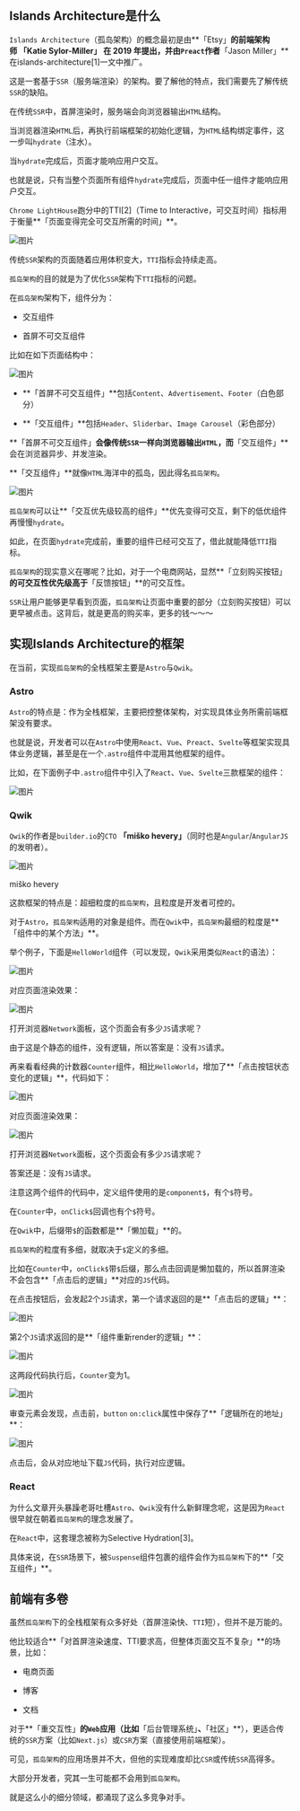 ## Islands Architecture是什么

`Islands Architecture`（孤岛架构）的概念最初是由**「Etsy」**的前端架构师 **「Katie Sylor-Miller」** 在 2019 年提出，并由`Preact`作者**「Jason Miller」**在islands-architecture[1]一文中推广。

这是一套基于`SSR`（服务端渲染）的架构。要了解他的特点，我们需要先了解传统`SSR`的缺陷。

在传统`SSR`中，首屏渲染时，服务端会向浏览器输出`HTML`结构。

当浏览器渲染`HTML`后，再执行前端框架的初始化逻辑，为`HTML`结构绑定事件，这一步叫`hydrate`（注水）。

当`hydrate`完成后，页面才能响应用户交互。

也就是说，只有当整个页面所有组件`hydrate`完成后，页面中任一组件才能响应用户交互。

`Chrome LightHouse`跑分中的TTI[2]（Time to Interactive，可交互时间）指标用于衡量**「页面变得完全可交互所需的时间」**。

![图片](https://mmbiz.qpic.cn/mmbiz_png/5Q3ZxrD2qNBC0icLANmIerPekkSiaYIjdicMXXfFQ9IJMzqerolOkZRpFLP4H0n5Xuc8XKoNHYKjO9ssKzpbYbDUQ/640?wx_fmt=png&wxfrom=5&wx_lazy=1&wx_co=1)

传统`SSR`架构的页面随着应用体积变大，`TTI`指标会持续走高。

`孤岛架构`的目的就是为了优化`SSR`架构下`TTI`指标的问题。

在`孤岛架构`架构下，组件分为：

-   交互组件
    
-   首屏不可交互组件
    

比如在如下页面结构中：

![图片](https://mmbiz.qpic.cn/mmbiz_png/5Q3ZxrD2qNBC0icLANmIerPekkSiaYIjdiceq9xqz4ITaOI5icf39PLJfoul57wE5yOPnib4JTGFib0n6cibmCQyWL2CA/640?wx_fmt=png&wxfrom=5&wx_lazy=1&wx_co=1)

-   **「首屏不可交互组件」**包括`Content`、`Advertisement`、`Footer`（白色部分）
    
-   **「交互组件」**包括`Header`、`Sliderbar`、`Image Carousel`（彩色部分）
    

**「首屏不可交互组件」**会像传统`SSR`一样向浏览器输出`HTML`，而**「交互组件」**会在浏览器异步、并发渲染。

**「交互组件」**就像`HTML`海洋中的孤岛，因此得名`孤岛架构`。

![图片](https://mmbiz.qpic.cn/mmbiz_png/5Q3ZxrD2qNBC0icLANmIerPekkSiaYIjdicNhYqaOUTg24KzEicN9MJlhItOXl1DFlia0ytbd68O0wtMIZRN0AwI5Pg/640?wx_fmt=png&wxfrom=5&wx_lazy=1&wx_co=1)

`孤岛架构`可以让**「交互优先级较高的组件」**优先变得可交互，剩下的低优组件再慢慢`hydrate`。

如此，在页面`hydrate`完成前，重要的组件已经可交互了，借此就能降低`TTI`指标。

`孤岛架构`的现实意义在哪呢？比如，对于一个电商网站，显然**「立刻购买按钮」**的可交互性优先级高于**「反馈按钮」**的可交互性。

`SSR`让用户能够更早看到页面，`孤岛架构`让页面中重要的部分（立刻购买按钮）可以更早被点击。这背后，就是更高的购买率，更多的钱～～～

## 实现Islands Architecture的框架

在当前，实现`孤岛架构`的全栈框架主要是`Astro`与`Qwik`。

### Astro

`Astro`的特点是：作为全栈框架，主要把控整体架构，对实现具体业务所需前端框架没有要求。

也就是说，开发者可以在`Astro`中使用`React`、`Vue`、`Preact`、`Svelte`等框架实现具体业务逻辑，甚至是在一个`.astro`组件中混用其他框架的组件。

比如，在下面例子中`.astro`组件中引入了`React`、`Vue`、`Svelte`三款框架的组件：

![图片](https://mmbiz.qpic.cn/mmbiz_png/5Q3ZxrD2qNBC0icLANmIerPekkSiaYIjdicfUdaiajKtth9zEuLkibbibnM1CTOrc52PHAYyuf19A2W83Jibmof2aT7LA/640?wx_fmt=png&wxfrom=5&wx_lazy=1&wx_co=1)

### Qwik

`Qwik`的作者是`builder.io`的`CTO` **「miško hevery」**（同时也是`Angular`/`AngularJS`的发明者）。

![图片](https://mmbiz.qpic.cn/mmbiz_png/5Q3ZxrD2qNBC0icLANmIerPekkSiaYIjdicRiaU5qqGs3BHYJSVn1CicAdiaX4eZrF3bguWTUoEf6M7DPQVibycKQykhg/640?wx_fmt=png&wxfrom=5&wx_lazy=1&wx_co=1)

miško hevery

这款框架的特点是：超细粒度的`孤岛架构`，且粒度是开发者可控的。

对于`Astro`，`孤岛架构`适用的对象是组件。而在`Qwik`中，`孤岛架构`最细的粒度是**「组件中的某个方法」**。

举个例子，下面是`HelloWorld`组件（可以发现，`Qwik`采用类似`React`的语法）：

![图片](https://mmbiz.qpic.cn/mmbiz_png/5Q3ZxrD2qNBC0icLANmIerPekkSiaYIjdicdYAvTibE6B84dYOvAN6FX1VHFUp77vZT0bQgw17PhyOEpcxGuBMTSJg/640?wx_fmt=png&wxfrom=5&wx_lazy=1&wx_co=1)

对应页面渲染效果：

![图片](https://mmbiz.qpic.cn/mmbiz_png/5Q3ZxrD2qNBC0icLANmIerPekkSiaYIjdicbMEJQM63RW9wyCDjW4PVgqbJmCe3Nl2MTCyTglaQUWW8nZboz4Ja2A/640?wx_fmt=png&wxfrom=5&wx_lazy=1&wx_co=1)

打开浏览器`Network`面板，这个页面会有多少`JS`请求呢？

由于这是个静态的组件，没有逻辑，所以答案是：没有`JS`请求。

再来看看经典的计数器`Counter`组件，相比`HelloWorld`，增加了**「点击按钮状态变化的逻辑」**，代码如下：

![图片](https://mmbiz.qpic.cn/mmbiz_png/5Q3ZxrD2qNBC0icLANmIerPekkSiaYIjdicR9Fiapove9yq60uhEAUX1blqAExOKAx0pYB8XT4uk38LicQo3Lawtu3g/640?wx_fmt=png&wxfrom=5&wx_lazy=1&wx_co=1)

对应页面渲染效果：

![图片](https://mmbiz.qpic.cn/mmbiz_png/5Q3ZxrD2qNBC0icLANmIerPekkSiaYIjdiciaGKBMcobcDOv8rauSRqQ3PCrM6Nib4sKkakycRXk4WGS6MhAGOmtIUw/640?wx_fmt=png&wxfrom=5&wx_lazy=1&wx_co=1)

打开浏览器`Network`面板，这个页面会有多少`JS`请求呢？

答案还是：没有`JS`请求。

注意这两个组件的代码中，定义组件使用的是`component$`，有个`$`符号。

在`Counter`中，`onClick$`回调也有个`$`符号。

在`Qwik`中，后缀带`$`的函数都是**「懒加载」**的。

`孤岛架构`的粒度有多细，就取决于`$`定义的多细。

比如在`Counter`中，`onClick$`带`$`后缀，那么点击回调是懒加载的，所以首屏渲染不会包含**「点击后的逻辑」**对应的`JS`代码。

在点击按钮后，会发起2个`JS`请求，第一个请求返回的是**「点击后的逻辑」**：

![图片](https://mmbiz.qpic.cn/mmbiz_png/5Q3ZxrD2qNBC0icLANmIerPekkSiaYIjdicZqicJPjhLv9j5VBz33iaQ2YI3icmrwgQnTCgcAytxAx7NtnkibRcIBVAsg/640?wx_fmt=png&wxfrom=5&wx_lazy=1&wx_co=1)

第2个`JS`请求返回的是**「组件重新render的逻辑」**：

![图片](https://mmbiz.qpic.cn/mmbiz_png/5Q3ZxrD2qNBC0icLANmIerPekkSiaYIjdicqic2BibUrDLzh3lj888Vibwajg85AKmf1IotjIyCs9oCGLeRQ6BbTSicxQ/640?wx_fmt=png&wxfrom=5&wx_lazy=1&wx_co=1)

这两段代码执行后，`Counter`变为1。

![图片](https://mmbiz.qpic.cn/mmbiz_png/5Q3ZxrD2qNBC0icLANmIerPekkSiaYIjdiciaK5gm5XTxO9WfZKK42FOeu77EpEC0H8MR4rwWkWWKPoFJic450Nhqicg/640?wx_fmt=png&wxfrom=5&wx_lazy=1&wx_co=1)

审查元素会发现，点击前，`button` `on:click`属性中保存了**「逻辑所在的地址」**：

![图片](https://mmbiz.qpic.cn/mmbiz_png/5Q3ZxrD2qNBC0icLANmIerPekkSiaYIjdicxMNiazFA9lLftibIp5wZjum8YuOVfMRMG11FrKQWx2qeK7XViczla3MVw/640?wx_fmt=png&wxfrom=5&wx_lazy=1&wx_co=1)

点击后，会从对应地址下载`JS`代码，执行对应逻辑。

### React

为什么文章开头暴躁老哥吐槽`Astro`、`Qwik`没有什么新鲜理念呢，这是因为`React`很早就在朝着`孤岛架构`的理念发展了。

在`React`中，这套理念被称为Selective Hydration[3]。

具体来说，在`SSR`场景下，被`Suspense`组件包裹的组件会作为`孤岛架构`下的**「交互组件」**。

## 前端有多卷

虽然`孤岛架构`下的全栈框架有众多好处（首屏渲染快、`TTI`短），但并不是万能的。

他比较适合**「对首屏渲染速度、TTI要求高，但整体页面交互不复杂」**的场景，比如：

-   电商页面
    
-   博客
    
-   文档
    

对于**「重交互性」**的`Web`应用（比如**「后台管理系统」**、**「社区」**），更适合传统的`SSR`方案（比如`Next.js`）或`CSR`方案（直接使用前端框架）。

可见，`孤岛架构`的应用场景并不大，但他的实现难度却比`CSR`或传统`SSR`高得多。

大部分开发者，究其一生可能都不会用到`孤岛架构`。

就是这么小的细分领域，都涌现了这么多竞争对手。